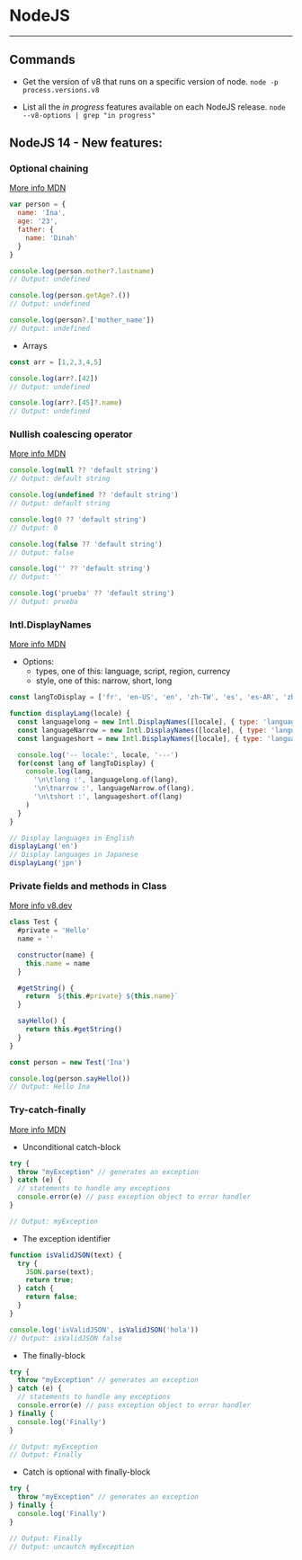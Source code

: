 # NodeJS
---

## Commands
- Get the version of v8 that runs on a specific version of node.
    `node -p process.versions.v8`

- List all the _in progress_ features available on each NodeJS release.
    `node --v8-options | grep "in progress"`


## NodeJS 14 - New features:
### Optional chaining
[More info MDN](https://developer.mozilla.org/en-US/docs/Web/JavaScript/Reference/Operators/Optional_chaining)

```js
var person = {
  name: 'Ina',
  age: '23',
  father: {
    name: 'Dinah'
  }
}

console.log(person.mother?.lastname)
// Output: undefined

console.log(person.getAge?.())
// Output: undefined

console.log(person?.['mother_name'])
// Output: undefined
```

- Arrays

```js
const arr = [1,2,3,4,5]

console.log(arr?.[42])
// Output: undefined

console.log(arr?.[45]?.name)
// Output: undefined
```

### Nullish coalescing operator
[More info MDN](https://developer.mozilla.org/en-US/docs/Web/JavaScript/Reference/Operators/Nullish_Coalescing_Operator)

```js
console.log(null ?? 'default string')
// Output: default string

console.log(undefined ?? 'default string')
// Output: default string

console.log(0 ?? 'default string')
// Output: 0

console.log(false ?? 'default string')
// Output: false

console.log('' ?? 'default string')
// Output: ''

console.log('prueba' ?? 'default string')
// Output: prueba
```

### Intl.DisplayNames
[More info MDN](https://developer.mozilla.org/en-US/docs/Web/JavaScript/Reference/Global_Objects/Intl/DisplayNames/DisplayNames)

- Options:
  - types, one of this: language, script, region, currency
  - style, one of this: narrow, short, long

```js
const langToDisplay = ['fr', 'en-US', 'en', 'zh-TW', 'es', 'es-AR', 'zh-Hant', 'fr-CA']

function displayLang(locale) {
  const languagelong = new Intl.DisplayNames([locale], { type: 'language' })
  const languageNarrow = new Intl.DisplayNames([locale], { type: 'language', style: 'narrow' })
  const languageshort = new Intl.DisplayNames([locale], { type: 'language', style: 'short' })

  console.log('-- locale:', locale, '---')
  for(const lang of langToDisplay) {
    console.log(lang,
      '\n\tlong :', languagelong.of(lang),
      '\n\tnarrow :', languageNarrow.of(lang),
      '\n\tshort :', languageshort.of(lang)
    )
  }
}

// Display languages in English
displayLang('en')
// Display languages in Japanese
displayLang('jpn')
```

### Private fields and methods in Class
[More info v8.dev](https://v8.dev/features/class-fields)

```js
class Test {
  #private = 'Hello'
  name = ''

  constructor(name) {
    this.name = name
  }

  #getString() {
    return `${this.#private} ${this.name}`
  }

  sayHello() {
    return this.#getString()
  }
}

const person = new Test('Ina')

console.log(person.sayHello())
// Output: Hello Ina
```

### Try-catch-finally
[More info MDN](https://developer.mozilla.org/en-US/docs/Web/JavaScript/Reference/Statements/try...catch)

- Unconditional catch-block
```js
try {
  throw "myException" // generates an exception
} catch (e) {
  // statements to handle any exceptions
  console.error(e) // pass exception object to error handler
}

// Output: myException
```

- The exception identifier
```js
function isValidJSON(text) {
  try {
    JSON.parse(text);
    return true;
  } catch {
    return false;
  }
}

console.log('isValidJSON', isValidJSON('hola'))
// Output: isValidJSON false
```

- The finally-block
```js
try {
  throw "myException" // generates an exception
} catch (e) {
  // statements to handle any exceptions
  console.error(e) // pass exception object to error handler
} finally {
  console.log('Finally')
}

// Output: myException
// Output: Finally
```

- Catch is optional with finally-block
```js
try {
  throw "myException" // generates an exception
} finally {
  console.log('Finally')
}

// Output: Finally
// Output: uncautch myException
```
